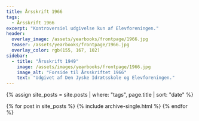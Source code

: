 ```yaml
---
title: Årsskrift 1966
tags:
  - Årsskrift 1966
excerpt: "Kontroversiel udgivelse kun af Elevforeningen."
header:
  overlay_image: /assets/yearbooks/frontpage/1966.jpg
  teaser: /assets/yearbooks/frontpage/1966.jpg
  overlay_color: rgb(155, 167, 102)
sidebar:
  - title: "Årsskrift 1949"
    image: /assets/images/yearbooks/frontpage/1966.jpg
    image_alt: "Forside til Årsskriftet 1966"
    text: "Udgivet af Den Jyske Idrætsskole og Elevforeningen."
---
```


{% assign site_posts = site.posts | where: "tags", page.title | sort: "date" %}

<div class="grid__wrapper">
  {% for post in site_posts %}
    {% include archive-single.html %}
  {% endfor %}
</div>
